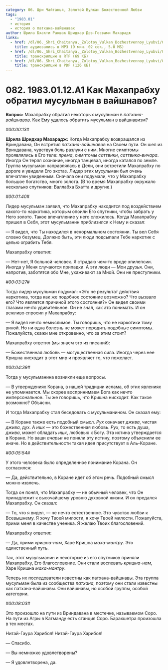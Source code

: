 ```yaml
---
category: 06. Шри Чайтанья, Золотой Вулкан Божественной Любви
tags:
  - "1983.01"
  - история
  - история о патхана-вайшнавах
author: Шрила Бхакти Ракшак Шридхар Дев-Госвами Махарадж
links:
  - href: /dl/06._Shri_Chaitanya,_Zolotoy_Vulkan_Bozhestvennoy_Lyubvi/082_1983.01.12.A1_SridharMj_Kak_Mahaprabhu_obratil_musulman_v_vaishnavov.mp3
    title: аудиозапись в MP3 (9 мин. 02 сек., 5.0 МБ)
  - href: /dl/06._Shri_Chaitanya,_Zolotoy_Vulkan_Bozhestvennoy_Lyubvi/082_1983.01.12.A1_SridharMj_Kak_Mahaprabhu_obratil_musulman_v_vaishnavov.rtf
    title: транскрипцию в RTF (69 КБ)
  - href: /dl/06._Shri_Chaitanya,_Zolotoy_Vulkan_Bozhestvennoy_Lyubvi/082_1983.01.12.A1_SridharMj_Kak_Mahaprabhu_obratil_musulman_v_vaishnavov.pdf
    title: транскрипцию в PDF (126 КБ)
---
```


# 082. 1983.01.12.A1 Как Махапрабху обратил мусульман в вайшнавов?

**Вопрос:** Махапрабху обратил некоторых мусульман в *патхана-вайшнавов*. Как Ему удалось обратить мусульман в вайшнавизм?

*#00:00:13#*

**Шрила Шридхар Махарадж:** Когда Махапрабху возвращался из Вриндавана, Он встретил *патхана-вайшнавов* на Своем пути. Он шел из Вриндавана, чувствуя боль разлуки с ним. Многие симптомы проявлялись в Его теле: *према*, симптомы *саттвики*, *саттвика-вичара*. Иногда Он терял сознание, иногда танцевал, иногда катался по земле. Группа мусульман направлялась в Дели, они встретили Махапрабху по дороге и увидели Его экстаз. Лидер этих мусульман был очень впечатлен увиденным. Сначала они подумали, что у Махапрабху большое богатство, много золота. (В то время Махапрабху окружало несколько спутников: Валлабха Бхатта и другие.)

*#00:01:40#*

Лидер мусульман заявил, что Махапрабху находится под воздействием какого-то наркотика, которым опоили Его спутники, чтобы забрать у Него золото. Такое впечатление у него сложилось. Когда Махапрабху пришел в Себя, этот мусульманин приблизился к Нему и сказал:

— Я видел, что Ты находился в ненормальном состоянии. Ты вел Себя словно безумец. Должно быть, эти люди подсыпали Тебе наркотик с целью ограбить Тебя.

Махапрабху ответил:

— Нет-нет, Я больной человек. Я страдаю чем-то вроде эпилепсии. Иногда у Меня случаются припадки. А эти люди — Мои друзья. Они, напротив, заботятся обо Мне, ухаживают за Мной. Они не преступники.

*#00:03:27#*

Тогда лидер мусульман подумал: «Это не результат действия наркотика, тогда как же подобное состояние возможно? Что вызвало его? Что является причиной этого состояния?» Он видел своими глазами нечто удивительное. Он не знал, как это понимать. И он вежливо спросил у Махапрабху:

— Я видел нечто немыслимое. Ты говоришь, что не наркотики тому виной. Но ни одна болезнь не может породить подобные симптомы. Пожалуйста, скажи мне откровенно, что за этим стоит?

Махапрабху ответил (мы знаем это из писаний):

— Божественная любовь — могущественная сила. Иногда через нее Кришна нисходит в этот мир и проявляет то, что пожелает.

*#00:04:39#*

Тогда у мусульманина возникли еще вопросы.

— В утверждениях Корана, в нашей традиции ислама, об этих явлениях не упоминается. Мы скорее воспринимаем Бога как нечто имперсональное. Ты же говоришь, что Кришна нисходит. Как такое возможно? Объясни.

И тогда Махапрабху стал беседовать с мусульманином. Он сказал ему:

— В Коране также есть подобный смысл. *Рух* означает *джива*, чистая *джива*, дух. А *ишк* — это божественная любовь. *Рух*, то есть душа, *джива*, может обладать *ишк*, любовью к Богу. Эта истина утверждается в Коране. Но ваши *ачарьи* не поняли эту истину, поэтому объяснили ее иначе. Но в действительности такая идея присутствует в Аль-Коране.

*#00:05:54#*

У этого человека было определенное понимание Корана. Он согласился:

— Да, действительно, в Коране идет об этом речь. Подобный смысл можно извлечь.

Тогда он понял, что Махапрабху — не обычный человек, что Он принадлежит к высочайшему уровню духовной жизни. И он предался Махапрабху. Он сказал:

— То, что я видел, — не нечто естественное. Это чувство любви к Всевышнему. Я хочу Твоей милости, я хочу Твоей милости. Пожалуйста, прими меня в качестве ученика. Я желаю Твоих благословений.

Махапрабху ответил:

— Да, прими *кришна-нам*, Харе Кришна *маха-мантру*. Это единственный путь.

Так, этот мусульманин и некоторые из его спутников приняли Махапрабху, Его благословение. Они стали воспевать *кришна-нам*, Харе Кришна *маха-мантру*.

Теперь их последователи известны как патхана-вайшнавы. Эта группа мусульман была из сообщества *патхана*, поэтому они стали известны как патхана-вайшнавы. Они вайшнавы, но особой группы, особой категории.

*#00:08:03#*

Это произошло на пути из Вриндавана в местечке, называемом Соро. На пути из Агры в Катманду есть станция Соро. Баракшетра произошла в тех местах.

Нитай-Гаура Харибол! Нитай-Гаура Харибол!

— Спасибо.

— Вы немножко удовлетворены?

— Я удовлетворена, да.

